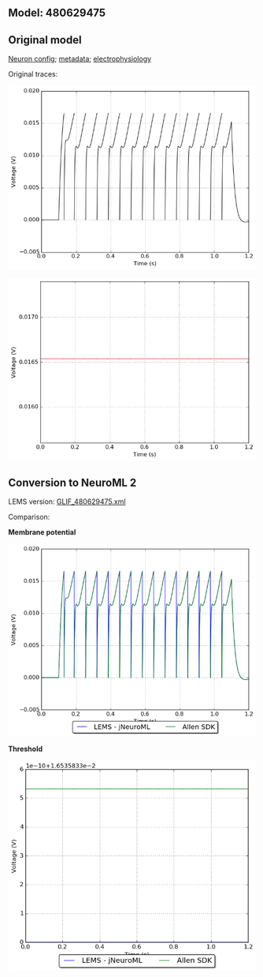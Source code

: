 
## Model: 480629475

## Original model

[Neuron config](neuron_config.json); [metadata](model_metadata.json); [electrophysiology](ephys_sweeps.json)

Original traces:

![Original](MembranePotential_50pA.png)

![Threshold](Threshold_50pA.png)

## Conversion to NeuroML 2

LEMS version: [GLIF_480629475.xml](GLIF_480629475.xml)

Comparison:

**Membrane potential**

![Comparison](Comparison_50pA.png)

**Threshold**

![Comparison](Comparison_Threshold_50pA.png)
